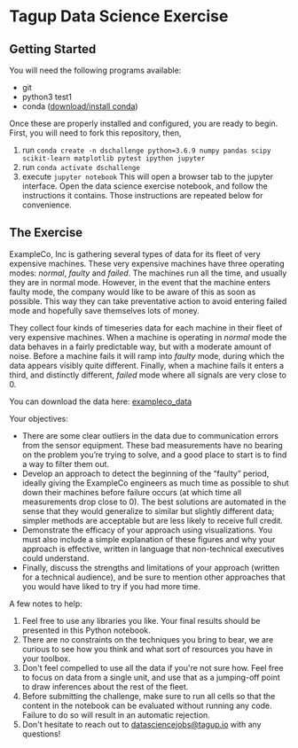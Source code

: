 # Tagup Data Science Exercise

## Getting Started

You will need the following programs available:

- git
- python3 test1
- conda ([download/install conda](https://www.anaconda.com/distribution/))

Once these are properly installed and configured, you are ready to begin.  First, you will need to fork this repository, then,
1. run `conda create -n dschallenge python=3.6.9 numpy pandas scipy scikit-learn matplotlib pytest ipython jupyter`
2. run `conda activate dschallenge`
3. execute `jupyter notebook`
This will open a browser tab to the jupyter interface. Open the data science exercise notebook, and follow the instructions it contains. Those instructions are repeated below for convenience.

## The Exercise

ExampleCo, Inc is gathering several types of data for its fleet of very expensive machines.  These very expensive machines have three operating modes: *normal*, *faulty* and *failed*.   The machines run all the time, and usually they are in normal mode.  However, in the event that the machine enters faulty mode, the company would like to be aware of this as soon as possible.  This way they can take preventative action to avoid entering failed mode and hopefully save themselves lots of money.

They collect four kinds of timeseries data for each machine in their fleet of very expensive machines.  When a machine is operating in *normal* mode the data behaves in a fairly predictable way, but with a moderate amount of noise.  Before a machine fails it will ramp into *faulty* mode, during which the data appears visibly quite different.  Finally, when a machine fails it enters a third, and distinctly different, *failed* mode where all signals are very close to 0.

You can download the data here: [exampleco_data](https://drive.google.com/open?id=1b12u6rzkG1AxB6wLGl7IBVoaoSoZLHNR)

Your objectives:
- There are some clear outliers in the data due to communication errors from the sensor equipment. These bad measurements have no bearing on the problem you’re trying to solve, and a good place to start is to find a way to filter them out.
- Develop an approach to detect the beginning of the “faulty” period, ideally giving the ExampleCo engineers as much time as possible to shut down their machines before failure occurs (at which time all measurements drop close to 0). The best solutions are automated in the sense that they would generalize to similar but slightly different data; simpler methods are acceptable but are less likely to receive full credit.
- Demonstrate the efficacy of your approach using visualizations. You must also include a simple explanation of these figures and why your approach is effective, written in language that non-technical executives could understand.
- Finally, discuss the strengths and limitations of your approach (written for a technical audience), and be sure to mention other approaches that you would have liked to try if you had more time.

A few notes to help:
1. Feel free to use any libraries you like. Your final results should be 
   presented in this Python notebook.
2. There are no constraints on the techniques you bring to bear, we are curious
   to see how you think and what sort of resources you have in your toolbox.
3. Don't feel compelled to use all the data if you're not sure how. Feel free to 
   focus on data from a single unit, and use that as a jumping-off point to draw 
   inferences about the rest of the fleet.
4. Before submitting the challenge, make sure to run all cells so that the content 
   in the notebook can be evaluated without running any code. Failure to do so will 
   result in an automatic rejection.
5. Don't hesitate to reach out to datasciencejobs@tagup.io with any questions!
